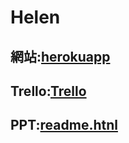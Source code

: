 # Helen

## 網站:[herokuapp](https://helen-ntou.herokuapp.com/HTMLs/home.html)
## Trello:[Trello](https://trello.com/b/2amh64r0/helen)
## PPT:[readme.htnl](https://github.com/qaz12312/softwareEngineeringProject/blob/master/readme.html)

